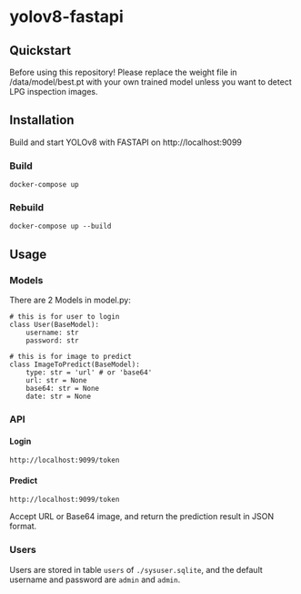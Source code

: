 # yolov8-fastapi

## Quickstart
Before using this repository!
Please replace the weight file in /data/model/best.pt with your own trained model unless you want to detect LPG inspection images.

## Installation
Build and start YOLOv8 with FASTAPI on http://localhost:9099
### Build
```docker-compose up```

### Rebuild
```docker-compose up --build```

## Usage
### Models
There are 2 Models in model.py:
```
# this is for user to login
class User(BaseModel):
    username: str
    password: str

# this is for image to predict
class ImageToPredict(BaseModel):
    type: str = 'url' # or 'base64'
    url: str = None
    base64: str = None
    date: str = None
```

### API
#### Login
```
http://localhost:9099/token
```

#### Predict
```
http://localhost:9099/token
```
Accept URL or Base64 image, and return the prediction result in JSON format.

### Users
Users are stored in table ```users``` of ```./sysuser.sqlite```, and the default username and password are ```admin``` and ```admin```.